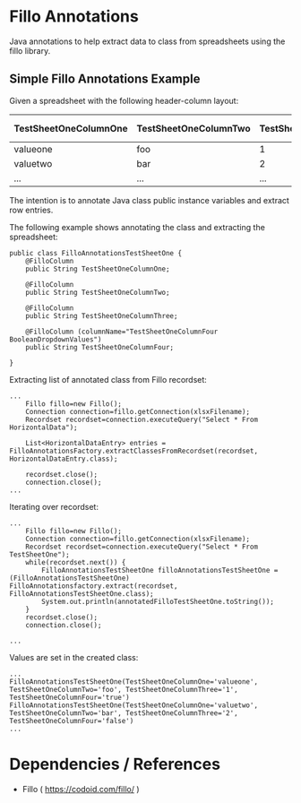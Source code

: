 # Fillo Annotations

Java annotations to help extract data to class from spreadsheets using the fillo library.

## Simple Fillo Annotations Example

Given a spreadsheet with the following header-column layout:


| TestSheetOneColumnOne | TestSheetOneColumnTwo | TestSheetOneColumnThree | TestSheetOneColumnFour BooleanDropdownValues |
| --------------------- | --------------------- | ----------------------- |:--------------------------------------------:|
| valueone              | foo                   | 1                       | TRUE                                         |
| valuetwo              | bar                   | 2                       | FALSE                                        |
| ...                   | ...                   | ...                     | ...                                          |


The intention is to annotate Java class public instance variables and extract row entries.

The following example shows annotating the class and extracting the spreadsheet:

    public class FilloAnnotationsTestSheetOne {
        @FilloColumn
        public String TestSheetOneColumnOne;
    
        @FilloColumn
        public String TestSheetOneColumnTwo;
    
        @FilloColumn
        public String TestSheetOneColumnThree;
    
        @FilloColumn (columnName="TestSheetOneColumnFour BooleanDropdownValues")
        public String TestSheetOneColumnFour;
    
    }

Extracting list of annotated class from Fillo recordset:

    ...
        Fillo fillo=new Fillo();
        Connection connection=fillo.getConnection(xlsxFilename);
        Recordset recordset=connection.executeQuery("Select * From HorizontalData");
        
        List<HorizontalDataEntry> entries = FilloAnnotationsFactory.extractClassesFromRecordset(recordset, HorizontalDataEntry.class);
        
        recordset.close();
        connection.close();
    ...

Iterating over recordset:

    ...
        Fillo fillo=new Fillo();
        Connection connection=fillo.getConnection(xlsxFilename);
        Recordset recordset=connection.executeQuery("Select * From TestSheetOne");
        while(recordset.next()) {
            FilloAnnotationsTestSheetOne filloAnnotationsTestSheetOne = (FilloAnnotationsTestSheetOne) FilloAnnotationsfactory.extract(recordset, FilloAnnotationsTestSheetOne.class);
            System.out.println(annotatedFilloTestSheetOne.toString());
        }
        recordset.close();
        connection.close();
        
    ...

Values are set in the created class:

    ...
    FilloAnnotationsTestSheetOne(TestSheetOneColumnOne='valueone', TestSheetOneColumnTwo='foo', TestSheetOneColumnThree='1', TestSheetOneColumnFour='true')
    FilloAnnotationsTestSheetOne(TestSheetOneColumnOne='valuetwo', TestSheetOneColumnTwo='bar', TestSheetOneColumnThree='2', TestSheetOneColumnFour='false')
    ...


# Dependencies / References

 * Fillo ( https://codoid.com/fillo/ )
